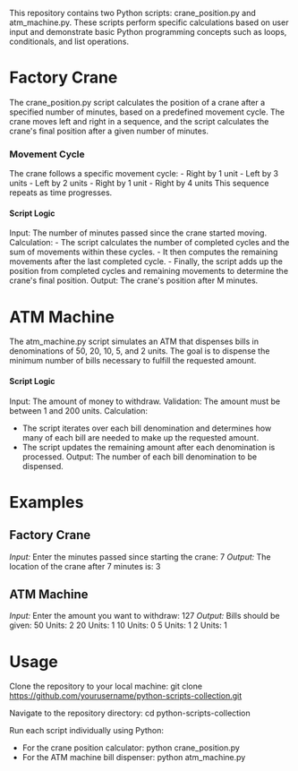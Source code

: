 This repository contains two Python scripts: crane_position.py and atm_machine.py. These scripts perform specific calculations based on user input and demonstrate basic Python programming concepts such as loops, conditionals, and list operations.

# Factory Crane

The crane_position.py script calculates the position of a crane after a specified number of minutes, based on a predefined movement cycle. The crane moves left and right in a sequence, and the script calculates the crane's final position after a given number of minutes.

### Movement Cycle
The crane follows a specific movement cycle:
    - Right by 1 unit
    - Left by 3 units
    - Left by 2 units
    - Right by 1 unit
    - Right by 4 units
This sequence repeats as time progresses.

#### Script Logic
Input: The number of minutes passed since the crane started moving.
Calculation:
    - The script calculates the number of completed cycles and the sum of movements within these cycles.
    - It then computes the remaining movements after the last completed cycle.
    - Finally, the script adds up the position from completed cycles and remaining movements to determine the crane's final position.
Output: The crane's position after M minutes.

# ATM Machine

The atm_machine.py script simulates an ATM that dispenses bills in denominations of 50, 20, 10, 5, and 2 units. The goal is to dispense the minimum number of bills necessary to fulfill the requested amount.

#### Script Logic
Input: The amount of money to withdraw.
Validation: The amount must be between 1 and 200 units.
Calculation:
- The script iterates over each bill denomination and determines how many of each bill are needed to make up the requested amount.
- The script updates the remaining amount after each denomination is processed.
Output: The number of each bill denomination to be dispensed.

# Examples

## Factory Crane

*Input:* Enter the minutes passed since starting the crane: 7
*Output:* The location of the crane after 7 minutes is: 3

## ATM Machine

*Input:* Enter the amount you want to withdraw: 127
*Output:*
Bills should be given:
50 Units: 2
20 Units: 1
10 Units: 0
5 Units: 1
2 Units: 1

# Usage

Clone the repository to your local machine:
git clone https://github.com/yourusername/python-scripts-collection.git

Navigate to the repository directory:
cd python-scripts-collection

Run each script individually using Python:
- For the crane position calculator:
    python crane_position.py
- For the ATM machine bill dispenser:
    python atm_machine.py